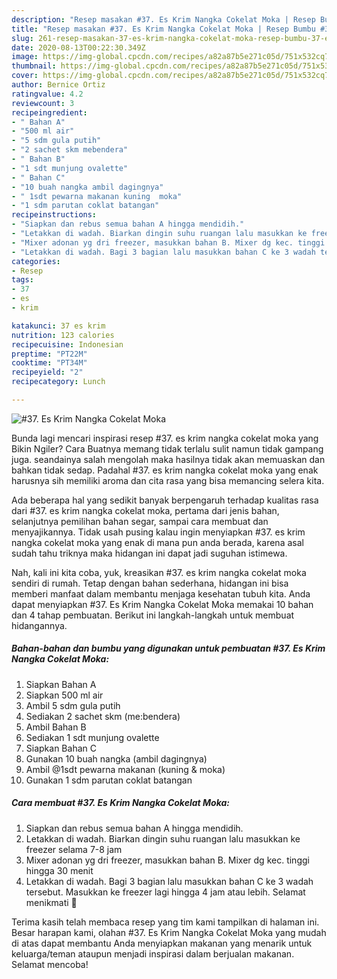 ```yaml
---
description: "Resep masakan #37. Es Krim Nangka Cokelat Moka | Resep Bumbu #37. Es Krim Nangka Cokelat Moka Yang Enak dan Simpel"
title: "Resep masakan #37. Es Krim Nangka Cokelat Moka | Resep Bumbu #37. Es Krim Nangka Cokelat Moka Yang Enak dan Simpel"
slug: 261-resep-masakan-37-es-krim-nangka-cokelat-moka-resep-bumbu-37-es-krim-nangka-cokelat-moka-yang-enak-dan-simpel
date: 2020-08-13T00:22:30.349Z
image: https://img-global.cpcdn.com/recipes/a82a87b5e271c05d/751x532cq70/37-es-krim-nangka-cokelat-moka-foto-resep-utama.jpg
thumbnail: https://img-global.cpcdn.com/recipes/a82a87b5e271c05d/751x532cq70/37-es-krim-nangka-cokelat-moka-foto-resep-utama.jpg
cover: https://img-global.cpcdn.com/recipes/a82a87b5e271c05d/751x532cq70/37-es-krim-nangka-cokelat-moka-foto-resep-utama.jpg
author: Bernice Ortiz
ratingvalue: 4.2
reviewcount: 3
recipeingredient:
- " Bahan A"
- "500 ml air"
- "5 sdm gula putih"
- "2 sachet skm mebendera"
- " Bahan B"
- "1 sdt munjung ovalette"
- " Bahan C"
- "10 buah nangka ambil dagingnya"
- " 1sdt pewarna makanan kuning  moka"
- "1 sdm parutan coklat batangan"
recipeinstructions:
- "Siapkan dan rebus semua bahan A hingga mendidih."
- "Letakkan di wadah. Biarkan dingin suhu ruangan lalu masukkan ke freezer selama 7-8 jam"
- "Mixer adonan yg dri freezer, masukkan bahan B. Mixer dg kec. tinggi hingga 30 menit"
- "Letakkan di wadah. Bagi 3 bagian lalu masukkan bahan C ke 3 wadah tersebut. Masukkan ke freezer lagi hingga 4 jam atau lebih. Selamat menikmati 🍨"
categories:
- Resep
tags:
- 37
- es
- krim

katakunci: 37 es krim 
nutrition: 123 calories
recipecuisine: Indonesian
preptime: "PT22M"
cooktime: "PT34M"
recipeyield: "2"
recipecategory: Lunch

---
```



![#37. Es Krim Nangka Cokelat Moka](https://img-global.cpcdn.com/recipes/a82a87b5e271c05d/751x532cq70/37-es-krim-nangka-cokelat-moka-foto-resep-utama.jpg)

Bunda lagi mencari inspirasi resep #37. es krim nangka cokelat moka yang Bikin Ngiler? Cara Buatnya memang tidak terlalu sulit namun tidak gampang juga. seandainya salah mengolah maka hasilnya tidak akan memuaskan dan bahkan tidak sedap. Padahal #37. es krim nangka cokelat moka yang enak harusnya sih memiliki aroma dan cita rasa yang bisa memancing selera kita.

Ada beberapa hal yang sedikit banyak berpengaruh terhadap kualitas rasa dari #37. es krim nangka cokelat moka, pertama dari jenis bahan, selanjutnya pemilihan bahan segar, sampai cara membuat dan menyajikannya. Tidak usah pusing kalau ingin menyiapkan #37. es krim nangka cokelat moka yang enak di mana pun anda berada, karena asal sudah tahu triknya maka hidangan ini dapat jadi suguhan istimewa.




Nah, kali ini kita coba, yuk, kreasikan #37. es krim nangka cokelat moka sendiri di rumah. Tetap dengan bahan sederhana, hidangan ini bisa memberi manfaat dalam membantu menjaga kesehatan tubuh kita. Anda dapat menyiapkan #37. Es Krim Nangka Cokelat Moka memakai 10 bahan dan 4 tahap pembuatan. Berikut ini langkah-langkah untuk membuat hidangannya.

<!--inarticleads1-->

##### Bahan-bahan dan bumbu yang digunakan untuk pembuatan #37. Es Krim Nangka Cokelat Moka:

1. Siapkan  Bahan A
1. Siapkan 500 ml air
1. Ambil 5 sdm gula putih
1. Sediakan 2 sachet skm (me:bendera)
1. Ambil  Bahan B
1. Sediakan 1 sdt munjung ovalette
1. Siapkan  Bahan C
1. Gunakan 10 buah nangka (ambil dagingnya)
1. Ambil  @1sdt pewarna makanan (kuning &amp; moka)
1. Gunakan 1 sdm parutan coklat batangan




<!--inarticleads2-->

##### Cara membuat #37. Es Krim Nangka Cokelat Moka:

1. Siapkan dan rebus semua bahan A hingga mendidih.
1. Letakkan di wadah. Biarkan dingin suhu ruangan lalu masukkan ke freezer selama 7-8 jam
1. Mixer adonan yg dri freezer, masukkan bahan B. Mixer dg kec. tinggi hingga 30 menit
1. Letakkan di wadah. Bagi 3 bagian lalu masukkan bahan C ke 3 wadah tersebut. Masukkan ke freezer lagi hingga 4 jam atau lebih. Selamat menikmati 🍨




Terima kasih telah membaca resep yang tim kami tampilkan di halaman ini. Besar harapan kami, olahan #37. Es Krim Nangka Cokelat Moka yang mudah di atas dapat membantu Anda menyiapkan makanan yang menarik untuk keluarga/teman ataupun menjadi inspirasi dalam berjualan makanan. Selamat mencoba!
